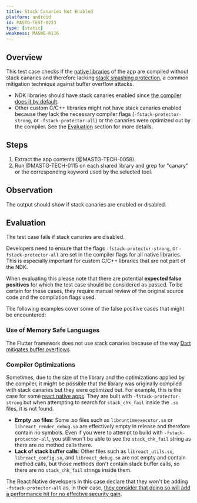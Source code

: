```yaml
---
title: Stack Canaries Not Enabled
platform: android
id: MASTG-TEST-0223
type: [static]
weakness: MASWE-0116
---
```


## Overview

This test case checks if the [native libraries](../../../Document/0x05i-Testing-Code-Quality-and-Build-Settings.md/#binary-protection-mechanisms) of the app are compiled without stack canaries and therefore lacking [stack smashing protection](../../../Document/0x04h-Testing-Code-Quality/#stack-smashing-protection), a common mitigation technique against buffer overflow attacks.

- NDK libraries should have stack canaries enabled since [the compiler does it by default](https://android.googlesource.com/platform/ndk/%2B/master/docs/BuildSystemMaintainers.md#additional-required-arguments).
- Other custom C/C++ libraries might not have stack canaries enabled because they lack the necessary compiler flags (`-fstack-protector-strong`, or `-fstack-protector-all`) or the canaries were optimized out by the compiler. See the [Evaluation](#evaluation) section for more details.

## Steps

1. Extract the app contents (@MASTG-TECH-0058).
2. Run @MASTG-TECH-0115 on each shared library and grep for "canary" or the corresponding keyword used by the selected tool.

## Observation

The output should show if stack canaries are enabled or disabled.

## Evaluation

The test case fails if stack canaries are disabled.

Developers need to ensure that the flags `-fstack-protector-strong`, or `-fstack-protector-all` are set in the compiler flags for all native libraries. This is especially important for custom C/C++ libraries that are not part of the NDK.

When evaluating this please note that there are potential **expected false positives** for which the test case should be considered as passed. To be certain for these cases, they require manual review of the original source code and the compilation flags used.

The following examples cover some of the false positive cases that might be encountered:

### Use of Memory Safe Languages

The Flutter framework does not use stack canaries because of the way [Dart mitigates buffer overflows](https://docs.flutter.dev/reference/security-false-positives#shared-objects-should-use-stack-canary-values).

### Compiler Optimizations

Sometimes, due to the size of the library and the optimizations applied by the compiler, it might be possible that the library was originally compiled with stack canaries but they were optimized out. For example, this is the case for some [react native apps](https://github.com/facebook/react-native/issues/36870#issuecomment-1714007068). They are built with `-fstack-protector-strong` but when attempting to search for `stack_chk_fail` inside the `.so` files, it is not found.

- **Empty .so files**: Some .so files such as `libruntimeexecutor.so` or `libreact_render_debug.so` are effectively empty in release and therefore contain no symbols. Even if you were to attempt to build with `-fstack-protector-all`, you still won't be able to see the `stack_chk_fail` string as there are no method calls there.
- **Lack of stack buffer calls**: Other files such as `libreact_utils.so`, `libreact_config.so`, and `libreact_debug.so` are not empty and contain method calls, but those methods don't contain stack buffer calls, so there are no `stack_chk_fail` strings inside them.

The React Native developers in this case declare that they won't be adding `-fstack-protector-all` as, in their case, [they consider that doing so will add a performance hit for no effective security gain](https://github.com/OWASP/owasp-mastg/pull/3049#pullrequestreview-2420837259).
